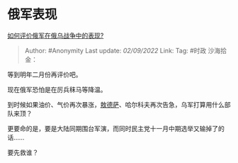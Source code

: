 # 俄军表现
[如何评价俄军在俄乌战争中的表现?](https://www.zhihu.com/question/537590160/answer/2650968258)

> Author: #Anonymity 
> Last update: *02/09/2022* 
> Link: 
> Tag: #时政
> 沙海拾金：

等到明年二月份再评价吧。

现在俄军恐怕是在厉兵秣马等降温。

到时候如果油价、气价再次暴涨，[敖德萨](https://www.zhihu.com/search?q=%E6%95%96%E5%BE%B7%E8%90%A8&search_source=Entity&hybrid_search_source=Entity&hybrid_search_extra=%7B%22sourceType%22%3A%22answer%22%2C%22sourceId%22%3A2650968258%7D)、哈尔科夫再次告急，乌军打算用什么部队来顶？

更要命的是，要是大陆同期围台军演，而同时民主党十一月中期选举又输掉了的话……

要先救谁？
